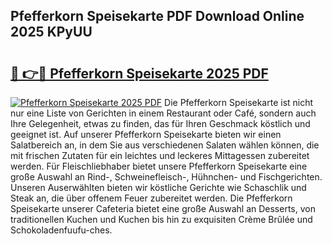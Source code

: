 ## Pfefferkorn Speisekarte PDF Download Online 2025 KPyUU

# <h2><a href="http://gcdksow.nevu.top/?p=Pfefferkorn+Speisekarte">🔗 👉🔴 Pfefferkorn Speisekarte 2025 PDF</a></h2>

[![Pfefferkorn Speisekarte 2025 PDF](https://i.imgur.com/dBaPXMq.png)](http://gcdksow.nevu.top/?p=Pfefferkorn+Speisekarte)
Die Pfefferkorn Speisekarte ist nicht nur eine Liste von Gerichten in einem Restaurant oder Café, sondern auch Ihre Gelegenheit, etwas zu finden, das für Ihren Geschmack köstlich und geeignet ist. Auf unserer Pfefferkorn Speisekarte bieten wir einen Salatbereich an, in dem Sie aus verschiedenen Salaten wählen können, die mit frischen Zutaten für ein leichtes und leckeres Mittagessen zubereitet werden. Für Fleischliebhaber bietet unsere Pfefferkorn Speisekarte eine große Auswahl an Rind-, Schweinefleisch-, Hühnchen- und Fischgerichten. Unseren Auserwählten bieten wir köstliche Gerichte wie Schaschlik und Steak an, die über offenem Feuer zubereitet werden. Die Pfefferkorn Speisekarte unserer Cafeteria bietet eine große Auswahl an Desserts, von traditionellen Kuchen und Kuchen bis hin zu exquisiten Crème Brûlée und Schokoladenfuufu-ches.
